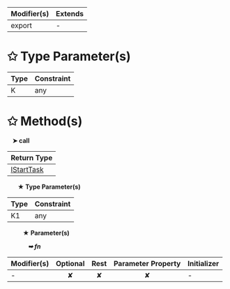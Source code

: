 | Modifier(s)                            | Extends                                    |
|----------------------------------------|--------------------------------------------|
| export | - |

# &#10025; Type Parameter(s)

| Type | Constraint |
| ---- | ---------- |
| K    | any        |

# &#10025; Method(s)

&nbsp;&nbsp; **&#10148; call**

| Return Type                       |
|-----------------------------------|
| [IStartTask](/runtime/variable/lifecycle-task/istarttask.md) |

&nbsp;&nbsp;&nbsp;&nbsp;&nbsp; **&#9733; Type Parameter(s)**

| Type | Constraint |
| ---- | ---------- |
| K1   | any        |

&nbsp;&nbsp;&nbsp;&nbsp;&nbsp;&nbsp;&nbsp;&nbsp; **&#9733; Parameter(s)**

&nbsp;&nbsp;&nbsp;&nbsp;&nbsp;&nbsp;&nbsp;&nbsp;&nbsp;&nbsp;&nbsp; _**&#10149; fn**_

| Modifier(s)                              | Optional                           | Rest                          | Parameter Property                          | Initializer                       |
|------------------------------------------|:----------------------------------:|:-----------------------------:|:-------------------------------------------:|-----------------------------------|
| - | ✘  | ✘ | ✘ | - |